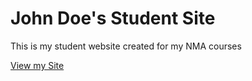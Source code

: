 # John Doe's Student Site

This is my student website created for my NMA courses

[View my Site](https://johndoenma.github.io/studentsite/)
